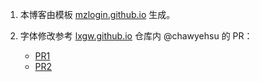 1. 本博客由模板 [mzlogin.github.io](https://github.com/mzlogin/mzlogin.github.io) 生成。

2. 字体修改参考 [lxgw.github.io](https://github.com/lxgw/lxgw.github.io) 仓库内 @chawyehsu 的 PR：
     - [PR1](https://github.com/lxgw/lxgw.github.io/pull/1)
     - [PR2](https://github.com/lxgw/lxgw.github.io/pull/2)
